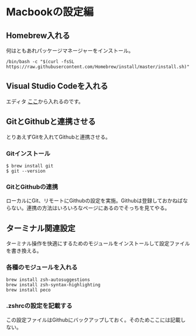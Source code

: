 # Macbookの設定編
## Homebrew入れる
何はともあれパッケージマネージャーをインストール。
```
/bin/bash -c "$(curl -fsSL https://raw.githubusercontent.com/Homebrew/install/master/install.sh)"
```
## Visual Studio Codeを入れる
エディタ
[ここ](https://code.visualstudio.com/)から入れるのです。

## GitとGithubと連携させる
とりあえずGitを入れてGithubと連携させる。
### Gitインストール
```
$ brew install git
$ git --version
```
### GitとGithubの連携
ローカルにGit、リモートにGithubの設定を実施。Githubは登録しておかねばならない。連携の方法はいろいろなページにあるのでそっちを見てやる。

## ターミナル関連設定
ターミナル操作を快適にするためのモジュールをインストールして設定ファイルを書き換える。
### 各種のモジュールを入れる
```
brew install zsh-autosuggestions
brew install zsh-syntax-highlighting
brew install peco
```
### .zshrcの設定を記載する
この設定ファイルはGithubにバックアップしておく。そのためここには記載しない。
